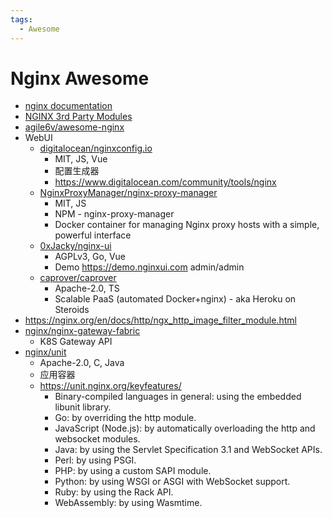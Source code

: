 ```yaml
---
tags:
  - Awesome
---
```


# Nginx Awesome

- [nginx documentation](http://nginx.org/en/docs/)
- [NGINX 3rd Party Modules](https://www.nginx.com/resources/wiki/modules/)
- [agile6v/awesome-nginx](https://github.com/agile6v/awesome-nginx)
- WebUI
  - [digitalocean/nginxconfig.io](https://github.com/digitalocean/nginxconfig.io)
    - MIT, JS, Vue
    - 配置生成器
    - https://www.digitalocean.com/community/tools/nginx
  - [NginxProxyManager/nginx-proxy-manager](https://github.com/NginxProxyManager/nginx-proxy-manager)
    - MIT, JS
    - NPM - nginx-proxy-manager
    - Docker container for managing Nginx proxy hosts with a simple, powerful interface
  - [0xJacky/nginx-ui](https://github.com/0xJacky/nginx-ui)
    - AGPLv3, Go, Vue
    - Demo https://demo.nginxui.com admin/admin
  - [caprover/caprover](https://github.com/caprover/caprover)
    - Apache-2.0, TS
    - Scalable PaaS (automated Docker+nginx) - aka Heroku on Steroids
- https://nginx.org/en/docs/http/ngx_http_image_filter_module.html
- [nginx/nginx-gateway-fabric](https://github.com/nginx/nginx-gateway-fabric)
  - K8S Gateway API
- [nginx/unit](https://github.com/nginx/unit)
  - Apache-2.0, C, Java
  - 应用容器
  - https://unit.nginx.org/keyfeatures/
    - Binary-compiled languages in general: using the embedded libunit library.
    - Go: by overriding the http module.
    - JavaScript (Node.js): by automatically overloading the http and websocket modules.
    - Java: by using the Servlet Specification 3.1 and WebSocket APIs.
    - Perl: by using PSGI.
    - PHP: by using a custom SAPI module.
    - Python: by using WSGI or ASGI with WebSocket support.
    - Ruby: by using the Rack API.
    - WebAssembly: by using Wasmtime.
